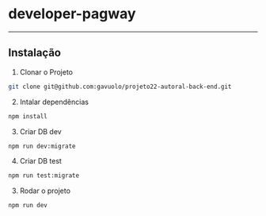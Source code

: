 # developer-pagway

---
<h2>Instalação</h2>

1. Clonar o Projeto
```bash
git clone git@github.com:gavuolo/projeto22-autoral-back-end.git
```

2. Intalar dependências
```bash
npm install
```

3. Criar DB dev
```bash
npm run dev:migrate
```

4. Criar DB test
```bash
npm run test:migrate
```

3. Rodar o projeto
```bash
npm run dev
```